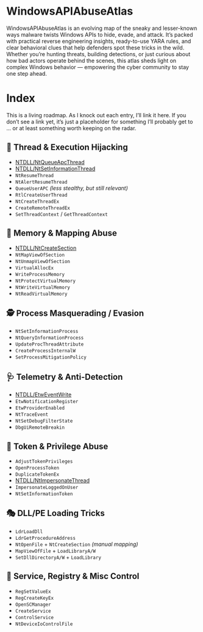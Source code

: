 # WindowsAPIAbuseAtlas
WindowsAPIAbuseAtlas is an evolving map of the sneaky and lesser-known ways malware twists Windows APIs to hide, evade, and attack. It’s packed with practical reverse engineering insights, ready-to-use YARA rules, and clear behavioral clues that help defenders spot these tricks in the wild. Whether you’re hunting threats, building detections, or just curious about how bad actors operate behind the scenes, this atlas sheds light on complex Windows behavior — empowering the cyber community to stay one step ahead.

# Index
This is a living roadmap. As I knock out each entry, I’ll link it here. If you don’t see a link yet, it’s just a placeholder for something I’ll probably get to ... or at least something worth keeping on the radar.

## 🧠 Thread & Execution Hijacking

- [NTDLL/NtQueueApcThread](./NTDLL/NtQueueApcThread/README.MD)
- [NTDLL/NtSetInformationThread](./NTDLL/NtSetInformationThread/README.md)
- `NtResumeThread`
- `NtAlertResumeThread`
- `QueueUserAPC` *(less stealthy, but still relevant)*
- `RtlCreateUserThread`
- `NtCreateThreadEx`
- `CreateRemoteThreadEx`
- `SetThreadContext` / `GetThreadContext`

## 🧬 Memory & Mapping Abuse

- [NTDLL/NtCreateSection](./NTLL/NtCreateSection/README.md)
- `NtMapViewOfSection`
- `NtUnmapViewOfSection`
- `VirtualAllocEx`
- `WriteProcessMemory`
- `NtProtectVirtualMemory`
- `NtWriteVirtualMemory`
- `NtReadVirtualMemory`

## 🕵️ Process Masquerading / Evasion

- `NtSetInformationProcess`
- `NtQueryInformationProcess`
- `UpdateProcThreadAttribute`
- `CreateProcessInternalW`
- `SetProcessMitigationPolicy`

## 🩺 Telemetry & Anti-Detection

- [NTDLL/EtwEventWrite](./NTDLL/EtwEventWrite/README.md)
- `EtwNotificationRegister`
- `EtwProviderEnabled`
- `NtTraceEvent`
- `NtSetDebugFilterState`
- `DbgUiRemoteBreakin`

## 🔐 Token & Privilege Abuse

- `AdjustTokenPrivileges`
- `OpenProcessToken`
- `DuplicateTokenEx`
- [NTDLL/NtImpersonateThread](./NTDLL/NtImpersonateThread/)
- `ImpersonateLoggedOnUser`
- `NtSetInformationToken`

## 🎭 DLL/PE Loading Tricks

- `LdrLoadDll`
- `LdrGetProcedureAddress`
- `NtOpenFile` + `NtCreateSection` *(manual mapping)*
- `MapViewOfFile` + `LoadLibraryA/W`
- `SetDllDirectoryA/W` + `LoadLibrary`

## 🧩 Service, Registry & Misc Control

- `RegSetValueEx`
- `RegCreateKeyEx`
- `OpenSCManager`
- `CreateService`
- `ControlService`
- `NtDeviceIoControlFile`
